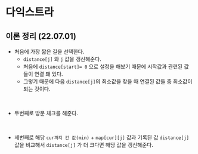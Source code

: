 # 다익스트라

## 이론 정리 (22.07.01)

* 처음에 가장 짧은 길을 선택한다.
  * `distance[j]` 와 `j` 값을 갱신해준다.
  * 처음에 `distance[start]= 0` 으로 설정을 해놨기 때문에 시작값과 관련된 값들이 연결 돼 있다.
  * 그렇기 때문에 다음 `distance[j]`의 최소값을 찾을 때 연결된 값들 중 최소값이 되는 것이다.

<br/>

* 두번째로 방문 체크를 해준다.

<br/>

* 세번째로 해당 `cur까지 간 값(min)` + `map[cur][j]` 값과 기록된 값 `distance[j]` 값을 비교해서 `distance[j]` 가 더 크다면 해당 값을 갱신해준다.